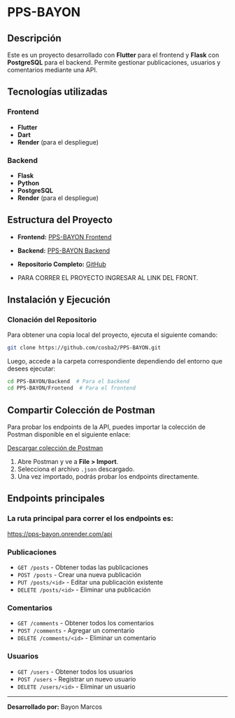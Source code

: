 # PPS-BAYON

## Descripción
Este es un proyecto desarrollado con **Flutter** para el frontend y **Flask** con **PostgreSQL** para el backend. Permite gestionar publicaciones, usuarios y comentarios mediante una API.

## Tecnologías utilizadas

### Frontend
- **Flutter**
- **Dart**
- **Render** (para el despliegue)

### Backend
- **Flask**
- **Python**
- **PostgreSQL**
- **Render** (para el despliegue)

## Estructura del Proyecto

- **Frontend:** [PPS-BAYON Frontend](https://pps-bayon-1.onrender.com/)
- **Backend:** [PPS-BAYON Backend](https://pps-bayon.onrender.com)
- **Repositorio Completo:** [GitHub](https://github.com/cosba2/PPS-BAYON)

- PARA CORRER EL PROYECTO INGRESAR AL LINK DEL FRONT.

## Instalación y Ejecución

### Clonación del Repositorio
Para obtener una copia local del proyecto, ejecuta el siguiente comando:
```bash
git clone https://github.com/cosba2/PPS-BAYON.git
```
Luego, accede a la carpeta correspondiente dependiendo del entorno que desees ejecutar:
```bash
cd PPS-BAYON/Backend  # Para el backend
cd PPS-BAYON/Frontend  # Para el frontend
```

## Compartir Colección de Postman

Para probar los endpoints de la API, puedes importar la colección de Postman disponible en el siguiente enlace:

[Descargar colección de Postman](https://github.com/cosba2/PPS-BAYON/blob/main/postman/PPS.postman_collection.json)

1. Abre Postman y ve a **File > Import**.
2. Selecciona el archivo `.json` descargado.
3. Una vez importado, podrás probar los endpoints directamente.


## Endpoints principales

### La ruta principal para correr el los endpoints es:

https://pps-bayon.onrender.com/api

### Publicaciones
- `GET /posts` - Obtener todas las publicaciones
- `POST /posts` - Crear una nueva publicación
- `PUT /posts/<id>` - Editar una publicación existente
- `DELETE /posts/<id>` - Eliminar una publicación

### Comentarios
- `GET /comments` - Obtener todos los comentarios
- `POST /comments` - Agregar un comentario
- `DELETE /comments/<id>` - Eliminar un comentario

### Usuarios
- `GET /users` - Obtener todos los usuarios
- `POST /users` - Registrar un nuevo usuario
- `DELETE /users/<id>` - Eliminar un usuario

---

**Desarrollado por:** Bayon Marcos
